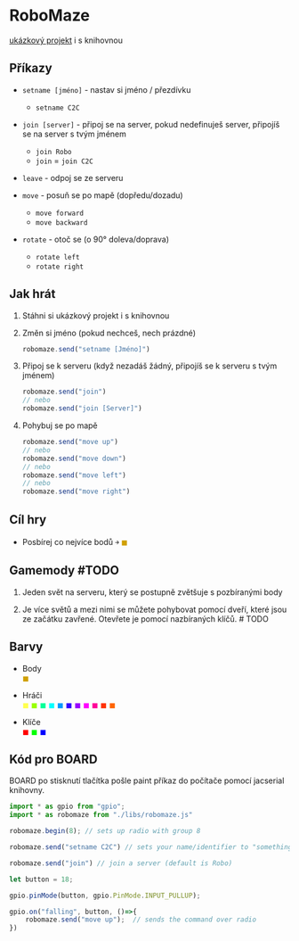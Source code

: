 # RoboMaze

[ukázkový projekt](../robomaze/robomaze_project.zip) i s knihovnou

## Příkazy

- `setname [jméno]` - nastav si jméno / přezdívku  
    - `setname C2C`
- `join [server]` - připoj se na server, pokud nedefinuješ server, připojíš se na server s tvým jménem
    - `join Robo`
    - `join` = `join C2C`

- `leave` - odpoj se ze serveru

- `move` - posuň se po mapě (dopředu/dozadu)
    - `move forward`
    - `move backward`
- `rotate` - otoč se (o 90° doleva/doprava)
    - `rotate left`
    - `rotate right`

## Jak hrát

1. Stáhni si ukázkový projekt i s knihovnou

2. Změn si jméno (pokud nechceš, nech prázdné)
    ```ts
    robomaze.send("setname [Jméno]") 
    ```

3. Připoj se k serveru (když nezadáš žádný, připojíš se k serveru s tvým jménem)
    ```ts
    robomaze.send("join")
    // nebo
    robomaze.send("join [Server]") 
    ```

4. Pohybuj se po mapě
    ```ts
    robomaze.send("move up")
    // nebo
    robomaze.send("move down")
    // nebo
    robomaze.send("move left")
    // nebo
    robomaze.send("move right")
    ```

## Cíl hry

- Posbírej co nejvíce bodů ￫ <span style="color:#D0A000">◼</span>

## Gamemody #TODO

1. Jeden svět na serveru, který se postupně zvětšuje s pozbíranými body

2. Je více světů a mezi nimi se můžete pohybovat pomocí dveří, které jsou ze začátku zavřené. Otevřete je pomocí nazbíraných klíčů. # TODO

## Barvy
- Body \
<span style="color:#D0A000">◼</span>

- Hráči \
<span style="color:#ffff50">◼</span> 
<span style="color:#99ff00">◼</span> 
<span style="color:#00ff99">◼</span> 
<span style="color:#00ffff">◼</span> 
<span style="color:#0099ff">◼</span> 
<span style="color:#3300ff">◼</span> 
<span style="color:#9900ff">◼</span> 
<span style="color:#ff00ff">◼</span>
<span style="color:#ff0099">◼</span>
<span style="color:#ff3300">◼</span>
<span style="color:#ff6600">◼</span>

- Klíče \
<span style="color:#ff0000">◼</span> 
<span style="color:#00ff00">◼</span> 
<span style="color:#0000ff">◼</span> 











## Kód pro BOARD

BOARD po stisknutí tlačítka pošle paint příkaz do počítače pomocí jacserial knihovny.

```ts
import * as gpio from "gpio";
import * as robomaze from "./libs/robomaze.js"

robomaze.begin(8); // sets up radio with group 8

robomaze.send("setname C2C") // sets your name/identifier to "something"

robomaze.send("join") // join a server (default is Robo) 

let button = 18;

gpio.pinMode(button, gpio.PinMode.INPUT_PULLUP);

gpio.on("falling", button, ()=>{
    robomaze.send("move up");  // sends the command over radio
})
```
